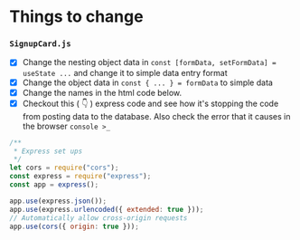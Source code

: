 # Things to change
### `SignupCard.js`
- [x] Change the nesting object data in `const [formData, setFormData] = useState ...` and change it to simple data entry format
- [x] Change the object data in `const { ... } = formData` to simple data
- [x] Change the names in the html code below.
- [x] Checkout this ( 👇 ) express code and see how it's stopping the code from posting data to the database. Also check the error that it causes in the browser `console >_`
```js
/**
 * Express set ups
 */
let cors = require("cors");
const express = require("express");
const app = express();

app.use(express.json());
app.use(express.urlencoded({ extended: true }));
// Automatically allow cross-origin requests
app.use(cors({ origin: true }));
```

